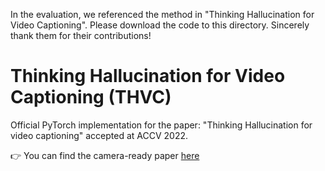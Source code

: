 
In the evaluation, we referenced the method in "Thinking Hallucination for Video Captioning". Please download the code to this directory. Sincerely thank them for their contributions!

# Thinking Hallucination for Video Captioning (THVC)

Official PyTorch implementation for the paper: "Thinking Hallucination for video captioning" accepted at ACCV 2022.

👉 You can find the camera-ready paper [here](https://openaccess.thecvf.com/content/ACCV2022/papers/Ullah_Thinking_Hallucination_for_Video_Captioning_ACCV_2022_paper.pdf)
